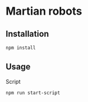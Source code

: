 # Martian robots

## Installation

```bash
npm install
```

## Usage

Script

```bash
npm run start-script
```
